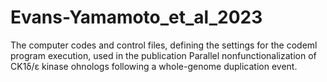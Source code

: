 # Evans-Yamamoto_et_al_2023
The computer codes and control files, defining the settings for the codeml program execution, used in the publication Parallel nonfunctionalization of CK1δ/ε kinase ohnologs following a whole-genome duplication event. 
